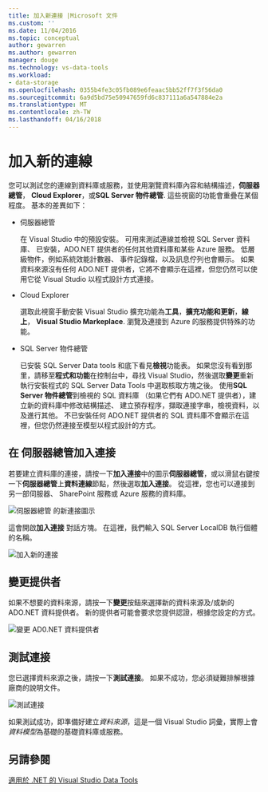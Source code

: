 ```yaml
---
title: 加入新連接 |Microsoft 文件
ms.custom: ''
ms.date: 11/04/2016
ms.topic: conceptual
author: gewarren
ms.author: gewarren
manager: douge
ms.technology: vs-data-tools
ms.workload:
- data-storage
ms.openlocfilehash: 0355b4fe3c05fb089e6feaac5bb52ff7f3f56da0
ms.sourcegitcommit: 6a9d5bd75e50947659fd6c837111a6a547884e2a
ms.translationtype: MT
ms.contentlocale: zh-TW
ms.lasthandoff: 04/16/2018
---
```

# <a name="add-new-connections"></a>加入新的連線

您可以測試您的連線到資料庫或服務，並使用瀏覽資料庫內容和結構描述，**伺服器總管**， **Cloud Explorer**，或**SQL Server 物件總管**. 這些視窗的功能會重疊在某個程度。 基本的差異如下：

- 伺服器總管

   在 Visual Studio 中的預設安裝。 可用來測試連線並檢視 SQL Server 資料庫、 已安裝，ADO.NET 提供者的任何其他資料庫和某些 Azure 服務。 低層級物件，例如系統效能計數器、 事件記錄檔，以及訊息佇列也會顯示。 如果資料來源沒有任何 ADO.NET 提供者，它將不會顯示在這裡，但您仍然可以使用它從 Visual Studio 以程式設計方式連接。

- Cloud Explorer

   選取此視窗手動安裝 Visual Studio 擴充功能為**工具**，**擴充功能和更新**，**線上**， **Visual Studio Markeplace**. 瀏覽及連接到 Azure 的服務提供特殊的功能。

- SQL Server 物件總管

   已安裝 SQL Server Data tools 和底下看見**檢視**功能表。 如果您沒有看到那里，請移至**程式和功能**在控制台中，尋找 Visual Studio，然後選取**變更**重新執行安裝程式的 SQL Server Data Tools 中選取核取方塊之後。 使用**SQL Server 物件總管**到檢視的 SQL 資料庫 （如果它們有 ADO.NET 提供者），建立新的資料庫中修改結構描述、 建立預存程序，擷取連接字串，檢視資料，以及進行其他。 不已安裝任何 ADO.NET 提供者的 SQL 資料庫不會顯示在這裡，但您仍然連接至模型以程式設計的方式。

## <a name="add-a-connection-in-server-explorer"></a>在 伺服器總管加入連接

若要建立資料庫的連接，請按一下**加入連接**中的圖示**伺服器總管**，或以滑鼠右鍵按一下**伺服器總管**上**資料連線**節點，然後選取**加入連接**。 從這裡，您也可以連接到另一部伺服器、 SharePoint 服務或 Azure 服務的資料庫。

![伺服器總管 的新連接圖示](../data-tools/media/raddata-server-explorer-new-connection-icon.png "raddata 伺服器總管 中的新連接圖示")

這會開啟**加入連接** 對話方塊。 在這裡，我們輸入 SQL Server LocalDB 執行個體的名稱。  

![加入新的連接](../data-tools/media/raddata-add-new-connection-dialog.png "raddata 新增新的連接對話方塊")  

## <a name="change-the-provider"></a>變更提供者

如果不想要的資料來源，請按一下**變更**按鈕來選擇新的資料來源及/或新的 ADO.NET 資料提供者。 新的提供者可能會要求您提供認證，根據您設定的方式。

![變更 AD0.NET 資料提供者](../data-tools/media/raddata-change-ad0.net-data-provider.png "raddata 變更 AD0.NET 資料提供者")

## <a name="test-the-connection"></a>測試連接

您已選擇資料來源之後，請按一下**測試連接**。 如果不成功，您必須疑難排解根據廠商的說明文件。

![測試連接](../data-tools/media/raddata-test-connection.png "raddata 測試連接")

如果測試成功，即準備好建立*資料來源*，這是一個 Visual Studio 詞彙，實際上會*資料模型*為基礎的基礎資料庫或服務。

## <a name="see-also"></a>另請參閱

[適用於 .NET 的 Visual Studio Data Tools](../data-tools/visual-studio-data-tools-for-dotnet.md)